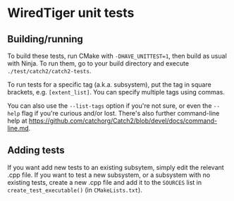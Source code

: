 # WiredTiger unit tests

## Building/running

To build these tests, run CMake with `-DHAVE_UNITTEST=1`, then build as
usual with Ninja.  To run them, go to your build directory and execute
`./test/catch2/catch2-tests`.

To run tests for a specific tag (a.k.a. subsystem), put the tag in square
brackets, e.g. `[extent_list]`. You can specify multiple tags using commas.

You can also use the `--list-tags` option if you're not sure, or even the
`--help` flag if you're curious and/or lost. There's also further
command-line help at
https://github.com/catchorg/Catch2/blob/devel/docs/command-line.md.

## Adding tests

If you want add new tests to an existing subsytem, simply edit the relevant
.cpp file. If you want to test a new subsystem, or a subsystem with no
existing tests, create a new .cpp file and add it to the `SOURCES` list in
`create_test_executable()` (in `CMakeLists.txt`).
